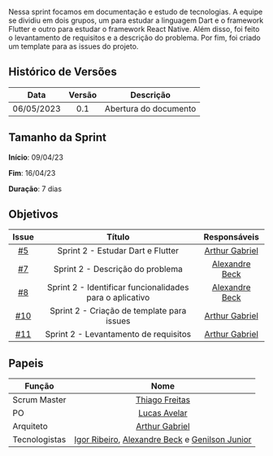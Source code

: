 Nessa sprint focamos em documentação e estudo de tecnologias. A equipe se dividiu em dois grupos, um para estudar a linguagem Dart e o framework Flutter e outro para estudar o framework React Native. Além disso, foi feito o levantamento de requisitos e a descrição do problema. Por fim, foi criado um template para as issues do projeto.

## Histórico de Versões

|    Data    | Versão |       Descrição       |
| :--------: | :----: | :-------------------: |
| 06/05/2023 |  0.1   | Abertura do documento |

## Tamanho da Sprint

**Início**: 09/04/23

**Fim**: 16/04/23

**Duração**: 7 dias

## Objetivos

|                             Issue                              |                          Título                          |                    Responsáveis                     |
| :------------------------------------------------------------: | :------------------------------------------------------: | :-------------------------------------------------: |
|  [#5](https://github.com/fga-eps-mds/2023.1-GuiaUnB/issues/5)  |            Sprint 2 - Estudar Dart e Flutter             | [Arthur Gabriel](https://github.com/ArthurGabrieel) |
|  [#7](https://github.com/fga-eps-mds/2023.1-GuiaUnB/issues/5)  |             Sprint 2 - Descrição do problema             |    [Alexandre Beck](https://github.com/zzzBECK)     |
|  [#8](https://github.com/fga-eps-mds/2023.1-GuiaUnB/issues/8)  | Sprint 2 - Identificar funcionalidades para o aplicativo |    [Alexandre Beck](https://github.com/zzzBECK)     |
| [#10](https://github.com/fga-eps-mds/2023.1-GuiaUnB/issues/10) |        Sprint 2 - Criação de template para issues        | [Arthur Gabriel](https://github.com/ArthurGabrieel) |
| [#11](https://github.com/fga-eps-mds/2023.1-GuiaUnB/issues/11) |          Sprint 2 - Levantamento de requisitos           | [Arthur Gabriel](https://github.com/ArthurGabrieel) |

## Papeis

| Função        |                                                                           Nome                                                                            |
| ------------- | :-------------------------------------------------------------------------------------------------------------------------------------------------------: |
| Scrum Master  |                                                    [Thiago Freitas](https://github.com/thiagorfreitas)                                                    |
| PO            |                                                    [Lucas Avelar](https://github.com/LucasAvelar2711)                                                     |
| Arquiteto     |                                                    [Arthur Gabriel](https://github.com/ArthurGabrieel)                                                    |
| Tecnologistas | [Igor Ribeiro](https://github.com/igor-ribeir0), [Alexandre Beck](https://github.com/zzzBECK) e [Genilson Junior](https://github.com/GenilsonJunior99006) |
